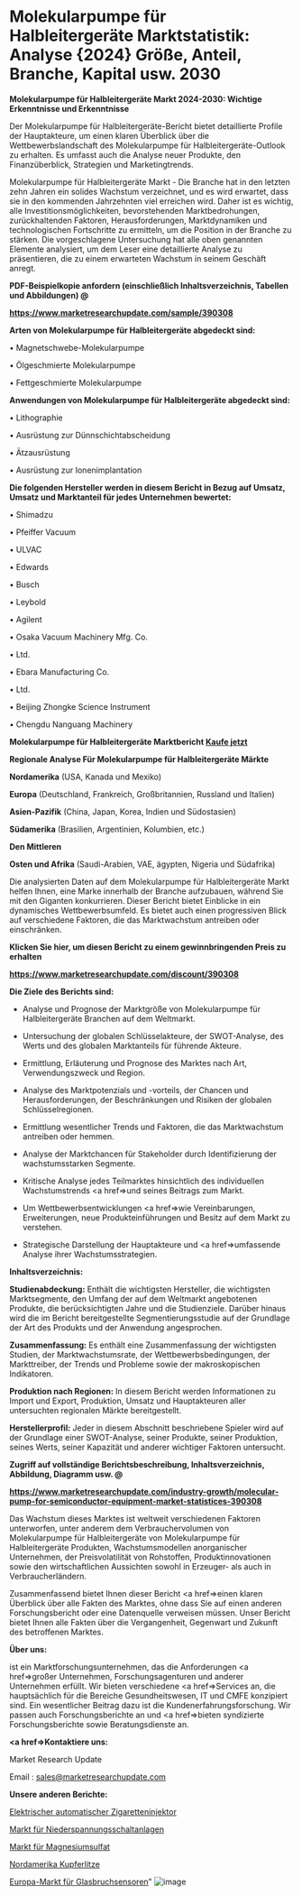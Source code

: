 # Molekularpumpe für Halbleitergeräte Marktstatistik: Analyse {2024} Größe, Anteil, Branche, Kapital usw. 2030

<strong>Molekularpumpe für Halbleitergeräte Markt 2024-2030: Wichtige Erkenntnisse und Erkenntnisse</strong>

Der Molekularpumpe für Halbleitergeräte-Bericht bietet detaillierte Profile der Hauptakteure, um einen klaren Überblick über die Wettbewerbslandschaft des Molekularpumpe für Halbleitergeräte-Outlook zu erhalten. Es umfasst auch die Analyse neuer Produkte, den Finanzüberblick, Strategien und Marketingtrends.

Molekularpumpe für Halbleitergeräte Markt - Die Branche hat in den letzten zehn Jahren ein solides Wachstum verzeichnet, und es wird erwartet, dass sie in den kommenden Jahrzehnten viel erreichen wird. Daher ist es wichtig, alle Investitionsmöglichkeiten, bevorstehenden Marktbedrohungen, zurückhaltenden Faktoren, Herausforderungen, Marktdynamiken und technologischen Fortschritte zu ermitteln, um die Position in der Branche zu stärken. Die vorgeschlagene Untersuchung hat alle oben genannten Elemente analysiert, um dem Leser eine detaillierte Analyse zu präsentieren, die zu einem erwarteten Wachstum in seinem Geschäft anregt.



<strong><b>PDF-Beispielkopie anfordern (einschließlich Inhaltsverzeichnis, Tabellen und Abbildungen) @ </b></strong>

<strong><a href=https://www.marketresearchupdate.com/sample/390308>

<strong>https://www.marketresearchupdate.com/sample/390308</u></a></strong></strong>



<strong>Arten von Molekularpumpe für Halbleitergeräte abgedeckt sind:</strong>

• Magnetschwebe-Molekularpumpe

• Ölgeschmierte Molekularpumpe

• Fettgeschmierte Molekularpumpe



<strong>Anwendungen von Molekularpumpe für Halbleitergeräte abgedeckt sind:</strong>

• Lithographie

• Ausrüstung zur Dünnschichtabscheidung

• Ätzausrüstung

• Ausrüstung zur Ionenimplantation



<strong>Die folgenden Hersteller werden in diesem Bericht in Bezug auf Umsatz, Umsatz und Marktanteil für jedes Unternehmen bewertet:</strong>

• Shimadzu

• Pfeiffer Vacuum

• ULVAC

• Edwards

• Busch

• Leybold

• Agilent

• Osaka Vacuum Machinery Mfg. Co.

• Ltd.

• Ebara Manufacturing Co.

• Ltd.

• Beijing Zhongke Science Instrument

• Chengdu Nanguang Machinery



<strong>Molekularpumpe für Halbleitergeräte Marktbericht <a href=https://www.marketresearchupdate.com/buynow/390308>Kaufe jetzt</a></strong>



<strong>Regionale Analyse Für Molekularpumpe für Halbleitergeräte Märkte</strong>



<strong>Nordamerika</strong> (USA, Kanada und Mexiko)



<strong>Europa</strong> (Deutschland, Frankreich, Großbritannien, Russland und Italien)



<strong>Asien-Pazifik</strong> (China, Japan, Korea, Indien und Südostasien)



<strong>Südamerika</strong> (Brasilien, Argentinien, Kolumbien, etc.)



<strong>Den Mittleren</strong> 

<strong>Osten und Afrika</strong> (Saudi-Arabien, VAE, ägypten, Nigeria und Südafrika)

Die analysierten Daten auf dem Molekularpumpe für Halbleitergeräte Markt helfen Ihnen, eine Marke innerhalb der Branche aufzubauen, während Sie mit den Giganten konkurrieren. Dieser Bericht bietet Einblicke in ein dynamisches Wettbewerbsumfeld. Es bietet auch einen progressiven Blick auf verschiedene Faktoren, die das Marktwachstum antreiben oder einschränken.



<strong>Klicken Sie hier, um diesen Bericht zu einem gewinnbringenden Preis zu erhalten
</strong>

<strong><a href=https://www.marketresearchupdate.com/discount/390308>https://www.marketresearchupdate.com/discount/390308</b></u></strong></a>



<strong>Die Ziele des Berichts sind:</strong>

- Analyse und Prognose der Marktgröße von Molekularpumpe für Halbleitergeräte Branchen auf dem Weltmarkt.

- Untersuchung der globalen Schlüsselakteure, der SWOT-Analyse, des Werts und des globalen Marktanteils für führende Akteure.

- Ermittlung, Erläuterung und Prognose des Marktes nach Art, Verwendungszweck und Region.

- Analyse des Marktpotenzials und -vorteils, der Chancen und Herausforderungen, der Beschränkungen und Risiken der globalen Schlüsselregionen.

- Ermittlung wesentlicher Trends und Faktoren, die das Marktwachstum antreiben oder hemmen.

- Analyse der Marktchancen für Stakeholder durch Identifizierung der wachstumsstarken Segmente.

- Kritische Analyse jedes Teilmarktes hinsichtlich des individuellen Wachstumstrends <a href=>und</a> seines Beitrags zum Markt.

- Um Wettbewerbsentwicklungen <a href=>wie</a> Vereinbarungen, Erweiterungen, neue Produkteinführungen und Besitz auf dem Markt zu verstehen.

- Strategische Darstellung der Hauptakteure und <a href=>umfas</a>sende Analyse ihrer Wachstumsstrategien.



<strong>Inhaltsverzeichnis:</strong>



<strong>Studienabdeckung:</strong> Enthält die wichtigsten Hersteller, die wichtigsten Marktsegmente, den Umfang der auf dem Weltmarkt angebotenen Produkte, die berücksichtigten Jahre und die Studienziele. Darüber hinaus wird die im Bericht bereitgestellte Segmentierungsstudie auf der Grundlage der Art des Produkts und der Anwendung angesprochen.



<strong>Zusammenfassung:</strong> Es enthält eine Zusammenfassung der wichtigsten Studien, der Marktwachstumsrate, der Wettbewerbsbedingungen, der Markttreiber, der Trends und Probleme sowie der makroskopischen Indikatoren.



<strong>Produktion nach Regionen:</strong> In diesem Bericht werden Informationen zu Import und Export, Produktion, Umsatz und Hauptakteuren aller untersuchten regionalen Märkte bereitgestellt.



<strong>Herstellerprofil:</strong> Jeder in diesem Abschnitt beschriebene Spieler wird auf der Grundlage einer SWOT-Analyse, seiner Produkte, seiner Produktion, seines Werts, seiner Kapazität und anderer wichtiger Faktoren untersucht.



<strong><b>Zugriff auf vollständige Berichtsbeschreibung, Inhaltsverzeichnis, Abbildung, Diagramm usw. @ </b></strong>

<strong><a href=https://www.marketresearchupdate.com/industry-growth/molecular-pump-for-semiconductor-equipment-market-statistices-390308>https://www.marketresearchupdate.com/industry-growth/molecular-pump-for-semiconductor-equipment-market-statistices-390308</a></strong>

Das Wachstum dieses Marktes ist weltweit verschiedenen Faktoren unterworfen, unter anderem dem Verbrauchervolumen von Molekularpumpe für Halbleitergeräte von Molekularpumpe für Halbleitergeräte Produkten, Wachstumsmodellen anorganischer Unternehmen, der Preisvolatilität von Rohstoffen, Produktinnovationen sowie den wirtschaftlichen Aussichten sowohl in Erzeuger- als auch in Verbraucherländern.

Zusammenfassend bietet Ihnen dieser Bericht <a href=>einen</a> klaren Überblick über alle Fakten des Marktes, ohne dass Sie auf einen anderen Forschungsbericht oder eine Datenquelle verweisen müssen. Unser Bericht bietet Ihnen alle Fakten über die Vergangenheit, Gegenwart und Zukunft des betroffenen Marktes.



<strong>Über uns:</strong>

 ist ein Marktforschungsunternehmen, das die Anforderungen <a href=>großer</a> Unternehmen, Forschungsagenturen und anderer Unternehmen erfüllt. Wir bieten verschiedene <a href=>Services</a> an, die hauptsächlich für die Bereiche Gesundheitswesen, IT und CMFE konzipiert sind. Ein wesentlicher Beitrag dazu ist die Kundenerfahrungsforschung. Wir passen auch Forschungsberichte an und <a href=>bieten</a> syndizierte Forschungsberichte sowie Beratungsdienste an.



<strong><a href=>Kontaktiere uns:</a></strong>

Market Research Update

Email : sales@marketresearchupdate.com



<strong>Unsere anderen Berichte:</strong>

<a href=https://www.linkedin.com/pulse/electric-automatic-cigarette-injector-rolling>Elektrischer automatischer Zigaretteninjektor</a>

<a href=https://www.linkedin.com/pulse/low-voltage-switchgear-market-2023-top-key>Markt für Niederspannungsschaltanlagen</a>

<a href=https://www.linkedin.com/pulse/magnesium-sulfate-market-research-report-reveals>Markt für Magnesiumsulfat</a>

<a href=https://www.linkedin.com/pulse/north-america-copper-stranded-wire>Nordamerika Kupferlitze</a>

<a href=https://www.linkedin.com/pulse/europe-glass-break-sensors-market-upcoming-trends>Europa-Markt für Glasbruchsensoren</a>"
![image](https://github.com/Gayatrikarjule/Market-Analysis-361/assets/97346546/4314cb6d-05c1-40d2-bdf1-8104d83615c4)
